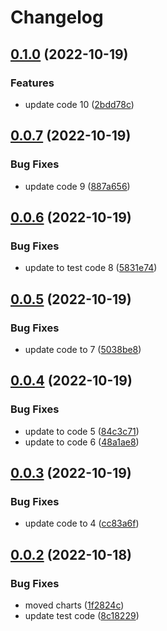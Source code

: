 # Changelog

## [0.1.0](https://github.com/itsnotapt/test-release-please/compare/backend-v0.0.7...backend-v0.1.0) (2022-10-19)


### Features

* update code 10 ([2bdd78c](https://github.com/itsnotapt/test-release-please/commit/2bdd78c3418cbf63af48899a348d52513e4b3bbe))

## [0.0.7](https://github.com/itsnotapt/test-release-please/compare/backend-v0.0.6...backend-v0.0.7) (2022-10-19)


### Bug Fixes

* update code 9 ([887a656](https://github.com/itsnotapt/test-release-please/commit/887a6566c0704f14f1b75776aa08821806309bb1))

## [0.0.6](https://github.com/itsnotapt/test-release-please/compare/backend-v0.0.5...backend-v0.0.6) (2022-10-19)


### Bug Fixes

* update to test code 8 ([5831e74](https://github.com/itsnotapt/test-release-please/commit/5831e74d2e0b445b8facb5d80a87e6a6b73b3906))

## [0.0.5](https://github.com/itsnotapt/test-release-please/compare/backend-v0.0.4...backend-v0.0.5) (2022-10-19)


### Bug Fixes

* update code to 7 ([5038be8](https://github.com/itsnotapt/test-release-please/commit/5038be8f2a2456f05686f495558ffcc0862c27f0))

## [0.0.4](https://github.com/itsnotapt/test-release-please/compare/backend-v0.0.3...backend-v0.0.4) (2022-10-19)


### Bug Fixes

* update to code 5 ([84c3c71](https://github.com/itsnotapt/test-release-please/commit/84c3c716d7e6528d24398eb137691c2730c2d663))
* update to code 6 ([48a1ae8](https://github.com/itsnotapt/test-release-please/commit/48a1ae8809c9797fabceec4fb868385aed38829b))

## [0.0.3](https://github.com/itsnotapt/test-release-please/compare/backend-v0.0.2...backend-v0.0.3) (2022-10-19)


### Bug Fixes

* update code to 4 ([cc83a6f](https://github.com/itsnotapt/test-release-please/commit/cc83a6fb2bcbc7ebf05bdfa34b215f9f2e3d8892))

## [0.0.2](https://github.com/itsnotapt/test-release-please/compare/backend-v0.0.1...backend-v0.0.2) (2022-10-18)


### Bug Fixes

* moved charts ([1f2824c](https://github.com/itsnotapt/test-release-please/commit/1f2824c985fab6f82d18c248dbe1f17eede4cf41))
* update test code ([8c18229](https://github.com/itsnotapt/test-release-please/commit/8c18229d5e1911fcd7426fb65494f0ac7b37cad5))
